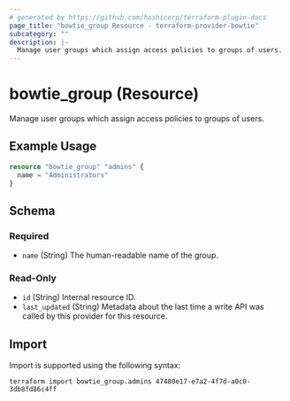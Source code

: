 ```yaml
---
# generated by https://github.com/hashicorp/terraform-plugin-docs
page_title: "bowtie_group Resource - terraform-provider-bowtie"
subcategory: ""
description: |-
  Manage user groups which assign access policies to groups of users.
---
```


# bowtie_group (Resource)

Manage user groups which assign access policies to groups of users.

## Example Usage

```terraform
resource "bowtie_group" "admins" {
  name = "Administrators"
}
```

<!-- schema generated by tfplugindocs -->
## Schema

### Required

- `name` (String) The human-readable name of the group.

### Read-Only

- `id` (String) Internal resource ID.
- `last_updated` (String) Metadata about the last time a write API was called by this provider for this resource.

## Import

Import is supported using the following syntax:

```shell
terraform import bowtie_group.admins 47480e17-e7a2-4f7d-a0c0-3db8fd86c4ff
```

